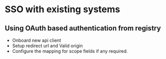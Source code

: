 # SSO with existing systems

## Using OAuth based authentication from registry

* Onboard new api client
* Setup redirect url and Valid origin
* Configure the mapping for scope fields if any required.

